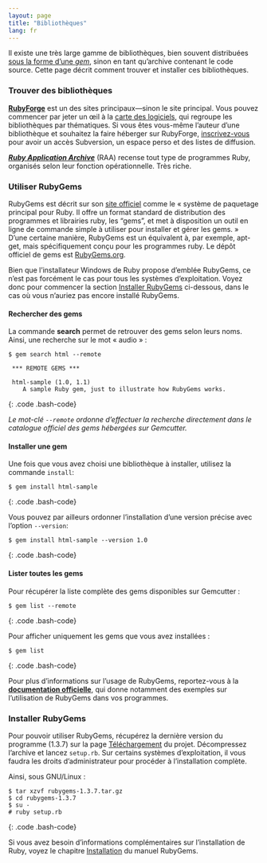 ```yaml
---
layout: page
title: "Bibliothèques"
lang: fr
---
```


Il existe une très large gamme de bibliothèques, bien souvent
distribuées [sous la forme d’une *gem*][1], sinon en tant qu’archive
contenant le code source. Cette page décrit comment trouver et installer
ces bibliothèques.

###  <a name="finding-libraries" />Trouver des bibliothèques

[**RubyForge**][2] est un des sites principaux—sinon le site principal.
Vous pouvez commencer par jeter un œil à la [carte des logiciels][3],
qui regroupe les bibliothèques par thématiques. Si vous êtes vous-même
l’auteur d’une bibliothèque et souhaitez la faire héberger sur
RubyForge, [inscrivez-vous][4] pour avoir un accès Subversion, un espace
perso et des listes de diffusion.

[***Ruby Application Archive***][5] (RAA) recense tout type de
programmes Ruby, organisés selon leur fonction opérationnelle. Très
riche.

###  <a name="using-rubygems" />Utiliser RubyGems

RubyGems est décrit sur son [site officiel][1] comme le « système de
paquetage principal pour Ruby. Il offre un format standard de
distribution des programmes et librairies ruby, les “gems”, et met à
disposition un outil en ligne de commande simple à utiliser pour
installer et gérer les gems. » D’une certaine manière, RubyGems est un
équivalent à, par exemple, apt-get, mais spécifiquement conçu pour les
programmes ruby. Le dépôt officiel de gems est [RubyGems.org][6].

Bien que l’installateur Windows de Ruby propose d’emblée RubyGems, ce
n’est pas forcément le cas pour tous les systèmes d’exploitation. Voyez
donc pour commencer la section [Installer
RubyGems](#installing-rubygems) ci-dessous, dans le cas où vous n’auriez
pas encore installé RubyGems.

#### Rechercher des gems

La commande **search** permet de retrouver des gems selon leurs noms.
Ainsi, une recherche sur le mot « audio » :

    $ gem search html --remote
    
     *** REMOTE GEMS ***
    
     html-sample (1.0, 1.1)
        A sample Ruby gem, just to illustrate how RubyGems works.
{: .code .bash-code}

*Le mot-clé `--remote` ordonne d’effectuer la recherche directement dans
le catalogue officiel des gems hébergées sur Gemcutter.*

#### Installer une gem

Une fois que vous avez choisi une bibliothèque à installer, utilisez la
commande `install`\:

    $ gem install html-sample
{: .code .bash-code}

Vous pouvez par ailleurs ordonner l’installation d’une version précise
avec l’option `--version`\:

    $ gem install html-sample --version 1.0
{: .code .bash-code}

#### Lister toutes les gems

Pour récupérer la liste complète des gems disponibles sur Gemcutter :

    $ gem list --remote
{: .code .bash-code}

Pour afficher uniquement les gems que vous avez installées :

    $ gem list
{: .code .bash-code}

Pour plus d’informations sur l’usage de RubyGems, reportez-vous à la
[**documentation officielle**][7], qui donne notamment des exemples sur
l’utilisation de RubyGems dans vos programmes.

###  <a name="installing-rubygems" />Installer RubyGems

Pour pouvoir utiliser RubyGems, récupérez la dernière version du
programme (1.3.7) sur la page [Téléchargement][8] du projet.
Décompressez l’archive et lancez `setup.rb`. Sur certains systèmes
d’exploitation, il vous faudra les droits d’administrateur pour procéder
à l’installation complète.

Ainsi, sous GNU/Linux :

    $ tar xzvf rubygems-1.3.7.tar.gz
    $ cd rubygems-1.3.7
    $ su -
    # ruby setup.rb
{: .code .bash-code}

Si vous avez besoin d’informations complémentaires sur l’installation de
Ruby, voyez le chapitre [Installation][9] du manuel RubyGems.



[1]: http://docs.rubygems.org 
[2]: http://rubyforge.org/ 
[3]: http://rubyforge.org/softwaremap/trove_list.php 
[4]: http://rubyforge.org/register/ 
[5]: http://raa.ruby-lang.org/ 
[6]: http://rubygems.org 
[7]: http://rubygems.org/read/chapter/1 
[8]: http://rubyforge.org/frs/?group_id=126 
[9]: http://rubygems.org/read/chapter/3 

